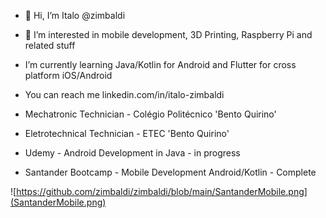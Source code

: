 - 👋 Hi, I’m Italo @zimbaldi
- 👀 I’m interested in mobile development, 3D Printing, Raspberry Pi and related stuff
- I’m currently learning Java/Kotlin for Android and Flutter for cross platform iOS/Android
- You can reach me linkedin.com/in/italo-zimbaldi

- Mechatronic Technician - Colégio Politécnico 'Bento Quirino'
- Eletrotechnical Technician - ETEC 'Bento Quirino'
- Udemy - Android Development in Java - in progress
- Santander Bootcamp - Mobile Development Android/Kotlin - Complete

![https://github.com/zimbaldi/zimbaldi/blob/main/SantanderMobile.png](SantanderMobile.png)




<!---
zimbaldi/zimbaldi is a ✨ special ✨ repository because its `README.md` (this file) appears on your GitHub profile.
You can click the Preview link to take a look at your changes.
--->
